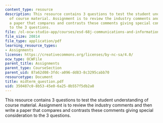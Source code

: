 ```yaml
---
content_type: resource
description: This resource contains 3 questions to test the student understanding
  of course material. Assignment is to review the industry comments and then write
  a paper that compares and contrasts these comments giving special consideration
  to the 3 questions.
file: /ol-ocw-studio-app/courses/esd-68j-communications-and-information-policy-spring-2006/350487c08b5345e06a258b557f5db2a8_midterm_question.pdf
file_size: 20814
file_type: application/pdf
learning_resource_types:
- Assignments
license: https://creativecommons.org/licenses/by-nc-sa/4.0/
ocw_type: OCWFile
parent_title: Assignments
parent_type: CourseSection
parent_uid: 87a62d08-3fdc-a096-dd83-8c3295cabb70
resourcetype: Document
title: midterm_question.pdf
uid: 350487c0-8b53-45e0-6a25-8b557f5db2a8
---
```

This resource contains 3 questions to test the student understanding of course material. Assignment is to review the industry comments and then write a paper that compares and contrasts these comments giving special consideration to the 3 questions.